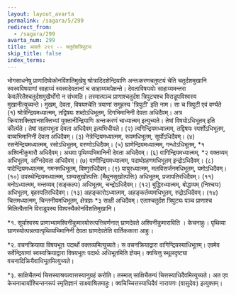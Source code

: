 ```yaml
---
layout: layout_avarta
permalink: /sagara/5/299
redirect_from:
  - /sagara/299
avarta_num: 299
title: आवर्तः २९९ -- चतुर्दशत्रिपुट्यः
skip_title: false
index_terms: 
---
```


भोगसाधनेषु प्राणादिष्वेकोनविंशतिमुखेषु श्रोत्रादिदशेन्द्रियाणि अन्तःकरणचतुष्टयं चेति चतुर्दशमुखानि स्वस्वविषयाणां साहाय्यं स्वस्वदेवतानां च साहाय्यमपेक्षन्ते। देवताविषययोः साहाय्यमन्तरा केवलैरेतैश्चतुर्दशमुखैर्भोगो न संभवति। तस्मात्पञ्च प्राणाश्चतुर्दश
त्रिपुट्यश्च विराडूपविश्वस्य मुखानीत्युच्यन्ते। मुखम्, देवता, विषयश्चेति
त्रयाणां समूहस्य 'त्रिपुटी' इति नाम। सा च त्रिपुटी एवं वर्ण्यते
(१)
श्रोत्रेन्द्रियमध्यात्मम्, तद्विषयः शब्दोऽधिभूतम्, दिगभिमानिनी देवता अधिदैवम्। अत्र क्रियाशक्तिज्ञानशक्तिभ्यां युक्तानीन्द्रियाणि अन्तःकरणं चाध्यात्मम् इत्युच्यते। तेषां विषयोऽधिभूतम् इति कीर्त्यते। तेषां सहायभूता
देवता अधिदैवम् इत्यभिधीयते। (२) त्वगिन्द्रियमध्यात्मम्, तद्विषयः स्पर्शोऽधिभूतम्, वाय्वभिमानिनी देवता अधिदैवम्। (३) नेत्रेन्द्रियमध्यात्मम्,
रूपमधिभूतम्, सूर्योऽधिदैवम्। (४) रसनेन्द्रियमध्यात्मम्, रसोऽधिभूतम्,
वरुणोऽधिदैवम्। (५) घ्राणेन्द्रियमध्यात्मम्, गन्धोऽधिभूतम्, *१ अश्विनीकुमारौ
अधिदैवम्। अथवा पृथिव्यभिमानिनी देवता अधिदैवम्।
(६) वागिन्द्रियमध्यात्मम्, *२ वक्तव्यम् अधिभूतम्, अग्निदेवता अधिदैवम्। (७) पाणीन्द्रियमध्यात्मम्, पदार्थग्रहणमधिभूतम् इन्द्रोऽधिदैवम्। (८) पादेन्द्रियमध्यात्मम्,
गमनमधिभूतम्, विष्णुरधिदैवम्। (९) पायुरध्यात्मम्, मलविसर्जनमधिभूतम्,
यमोऽधिदैवम्। (१०) उपस्थेन्द्रियमध्यात्मम्, ग्राम्यसुखोत्पत्तिः (मैथुनसुखोत्पत्तिः) अधिभूतम्, प्रजापतिरधिदैवम्। (११) मनोऽध्यात्मम्,
मन्तव्यम् (सङ्कल्पः) अधिभूतम्, चन्द्रोऽधिदैवम्। (१२) बुद्धिरध्यात्मम्,
बोद्धव्यम् (निश्चयः) अधिभूतम्, बृहस्पतिरधिदैवम्। (१३) अहङ्कारोऽध्यात्मम्,
अहङ्कर्तव्यमधिभूतम्, रुद्रोऽधिदैवम्। (१४) चित्तमध्यात्मम्, चिन्तनीयमधिभूतम्, क्षेत्रज्ञः *३ साक्षी अधिदैवम्। एताश्चतुर्दश त्रिपुट्यः पञ्च प्राणाश्च
मिलित्वैतानि विराडूपस्य विश्वस्यैकोनविंशतिमुखानि।

<div class="footnote" markdown="1">
*१. सूर्याश्वस्य प्राणाभ्यामश्विनीकुमारयोरुत्पत्तिवर्णनात् घ्राणदेवते अश्विनीकुमाराविति
। केचनाहुः। पृथिव्या घ्राणस्योत्पन्नत्वात्पृथिव्यभिमानिनी देवता घ्राणदेवतेति वार्तिककारा आहुः।

*२. वचनक्रियाया विषयभूतः पदार्थो वक्तव्यमित्युच्यते। स वचनक्रियाद्वारा
वागिन्द्रियस्याधिभूतम्। एवमेव सर्वेन्द्रियाणां स्वस्वक्रियाद्वारा विषयभूतः पदार्थः
अधिभूतमिति ज्ञेयम्। क्वचित्तु स्थूलदृष्ट्या वचनादिक्रियैवाधिभूतमित्युच्यते।

*३. साक्षिचैतन्यं चित्तस्याश्रयत्वात्तस्यानुग्रहं करोति। तस्मात् साक्षिचैतन्यं चित्तस्याधिदैवमित्युच्यते। अत एव केचनाचार्याश्चिन्तनरूपं स्मृतिज्ञानं साक्ष्याश्रितमाहुः।
क्वचिच्चित्तस्याधिदैवं नारायणः (वासुदेवः) इत्युक्तम्।
</div>

